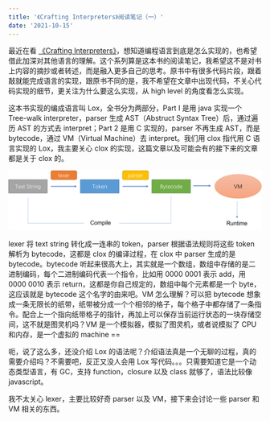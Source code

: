 ```yaml
---
title: '《Crafting Interpreters》阅读笔记（一）'
date: '2021-10-15'
---
```


最近在看 [《Crafting Interpreters》](http://www.craftinginterpreters.com/)，想知道编程语言到底是怎么实现的，也希望借此加深对其他语言的理解。这个系列算是这本书的阅读笔记，我希望这不是对书上内容的摘抄或者转述，而是融入更多自己的思考。原书中有很多代码片段，跟着敲就能完成语言的实现，跟原书不同的是，我不希望在文章中出现代码，不关心代码实现的细节，更关注为什么要这么实现，从 high level 的角度看怎么实现。

这本书实现的编成语言叫 Lox，全书分为两部分，Part I 是用 java 实现一个 Tree-walk interpreter，parser 生成 AST（Abstruct Syntax Tree）后，通过遍历 AST 的方式去 interpret；Part 2 是用 C 实现的，parser 不再生成 AST，而是 bytecode，通过 VM（Virtual Machine）去 interpret。我们用 clox 指代用 C 语言实现的 Lox，我主要关心 clox 的实现，这篇文章以及可能会有的接下来的文章都是关于 clox 的。

![](/craft_interpreters_1.png)

lexer 将 text string 转化成一连串的 token，parser 根据语法规则将这些 token 解析为 bytecode，这都是 clox 的编译过程，在 clox 中 parser 生成的是 bytecode。bytecode 听起来很高大上，其实就是一个数组，数组中存储的是二进制编码，每个二进制编码代表一个指令，比如用 0000 0001 表示 add，用 0000 0010 表示 return，这都是你自己规定的，数组中每个元素都是一个 byte，这应该就是 bytecode 这个名字的由来吧。VM 怎么理解？可以把 bytecode 想象成一条无限长的纸带，纸带被分成一个个相邻的格子，每个格子中都存储了一条指令。配合上一个指向纸带格子的指针，再加上可以保存当前运行状态的一块存储空间，这不就是图灵机吗？VM 是一个模拟器，模拟了图灵机，或者说模拟了 CPU 和内存，是一个虚拟的 machine ==

呃，说了这么多，还没介绍 Lox 的语法呢？介绍语法真是一个无聊的过程，真的需要介绍吗？不需要吧，反正又没人会用 Lox 写代码。。。只需要知道它是一个动态类型语言，有 GC，支持 function，closure 以及 class 就够了，语法比较像 javascript。

我不太关心 lexer，主要比较好奇 parser 以及 VM，接下来会讨论一些 parser 和 VM 相关的东西。
